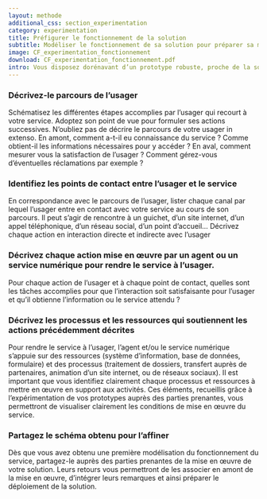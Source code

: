 ```yaml
---
layout: methode
additional_css: section_experimentation
category: experimentation
title: Préfigurer le fonctionnement de la solution 
subtitle: Modéliser le fonctionnement de sa solution pour préparer sa mise en œuvre.
image: CF_experimentation_fonctionnement
download: CF_experimentation_fonctionnement.pdf
intro: Vous disposez dorénavant d’un prototype robuste, proche de la solution que vous vous apprêtez à mettre en œuvre. Il vous reste à évaluer quelle conséquence cette mise en œuvre aura sur votre organisation en termes de ressources humaines, d’outils, de systèmes d’information, etc… Préfigurer le fonctionnement réel de votre solution vous permet d’identifier les changements à engager et les ressources à mobiliser pour déployer votre solution. Vous identifiez ainsi clairement chaque interaction de l’usager avec votre administration, que cette interaction soit physique et numérique. Cela permet ensuite de se pencher sur les coulisses du service rendu à l’usager et d'identifier l'organisation à mettre en œuvre et les ressources à mobiliser pour assurer le service. Sur la base de cette représentation visuelle, chaque agent peut comprendre son rôle et resituer son action dans un parcours usager complet. Le schéma ainsi obtenu vous permet aussi d’identifier les zones de risques dans le déploiement de votre solution.
---
```


### Décrivez-le parcours de l’usager 
Schématisez les différentes étapes accomplies par l’usager qui recourt à votre service. Adoptez son point de vue pour formuler ses actions successives. N’oubliez pas de décrire le parcours de votre usager in extenso. En amont, comment a-t-il eu connaissance du service ? Comme obtient-il les informations nécessaires pour y accéder ? En aval, comment mesurer vous la satisfaction de l’usager ? Comment gérez-vous d’éventuelles réclamations par exemple ?

### Identifiez les points de contact entre l’usager et le service
En correspondance avec le parcours de l’usager, lister chaque canal par lequel l’usager entre en contact avec votre service au cours de son parcours. Il peut s’agir de rencontre à un guichet, d’un site internet, d’un appel téléphonique, d’un réseau social, d’un point d’accueil…
Décrivez chaque action en interaction directe et indirecte avec l’usager

### Décrivez chaque action mise en œuvre par un agent ou un service numérique pour rendre le service à l’usager. 
Pour chaque action de l’usager et à chaque point de contact, quelles sont les tâches accomplies pour que l’interaction soit satisfaisante pour l’usager et qu’il obtienne l’information ou le service attendu ? 

### Décrivez les processus et les ressources qui soutiennent les actions précédemment décrites  
Pour rendre le service à l’usager, l’agent et/ou le service numérique s’appuie sur des ressources (système d’information, base de données, formulaire) et des processus (traitement de dossiers, transfert auprès de partenaires, animation d’un site internet, ou de réseaux sociaux). Il est important que vous identifiez clairement chaque processus et ressources à mettre en œuvre en support aux activités. Ces éléments, recueillis grâce à l’expérimentation de vos prototypes auprès des parties prenantes, vous permettront de visualiser clairement les conditions de mise en œuvre du service.   
### Partagez le schéma obtenu pour l’affiner
Dès que vous avez obtenu une première modélisation du fonctionnement du service, partagez-le auprès des parties prenantes de la mise en œuvre de votre solution. Leurs retours vous permettront de les associer en amont de la mise en œuvre, d’intégrer leurs remarques et ainsi préparer le déploiement de la solution. 
